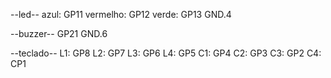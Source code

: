 --led--
azul: GP11
vermelho: GP12
verde: GP13
GND.4

--buzzer--
GP21
GND.6

--teclado--
L1: GP8
L2: GP7
L3: GP6
L4: GP5
C1: GP4
C2: GP3
C3: GP2
C4: CP1